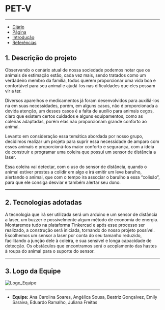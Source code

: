 # PET-V
---
- [Diário](./menu_diario/)
- [Página](./README.md/)
- [Introdução](./introducao.md/)
- [Referências](./referencia.md)


## 1. Descrição do projeto



Observando o cenário atual de nossa sociedade podemos notar que os animais de estimação estão, cada vez mais, sendo tratados como um verdadeiro membro da família, todos querem proporcionar uma vida boa e confortável para seu animal e ajudá-los nas dificuldades que eles possam vir a ter.



Diversos aparelhos e medicamentos já foram desenvolvidos para auxiliá-los na em suas necessidades, porém, em alguns casos, não é proporcionada a devida atenção, um desses casos é a falta de auxílio para animais cegos, claro que existem certos cuidados e alguns equipamentos, como as coleiras adaptadas, porém elas não proporcionam grande conforto ao animal.



Levanto em consideração essa temática abordada por nosso grupo, decidimos realizar um projeto para suprir essa necessidade de amparo com esses animais e proporcioná-los maior conforto e segurança, com a ideia de construir e programar uma coleira que possui um sensor de distância a laser.



Essa coleira vai detectar, com o uso do sensor de distância, quando o animal estiver prestes a colidir em algo e irá emitir um leve barulho, alertando o animal, que com o tempo ira associar o barulho a essa “colisão”, para que ele consiga desviar e também alertar seu dono.



---



## 2. Tecnologias adotadas



A tecnologia que irá ser utilizada será um arduino e um sensor de distância a laser, um buzzer e possivelmente algum método de economia de energia.
Montaremos tudo na plataforma Tinkercad e após esse processo ser realizado, a construção será iniciada, tornando do nosso projeto possível.
Escolhemos um sensor a laser por conta do seu tamanho reduzido, facilitando a junção dele à coleira, e sua sensível e longa capacidade de detecção.
Os obstáculos que encontramos será o acoplamento das hastes à roupa do animal para o suporte do sensor.



---



## 3. Logo da Equipe



![Logo_Equipe](https://user-images.githubusercontent.com/100946334/156784682-98db3330-6be7-4c14-b369-b00742380ab8.png)



---



- **Equipe:** Ana Carolina Soares, Angélica Sousa, Beatriz Gonçalvez, Emily Saraiva, Eduardo Ramalho, Juliana Freitas
